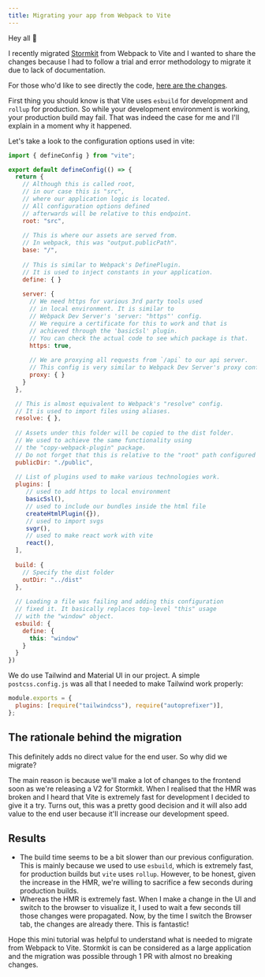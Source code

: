 ```yaml
---
title: Migrating your app from Webpack to Vite
---
```


Hey all 👋

I recently migrated [Stormkit](https://stormkit.io) from Webpack to Vite and I wanted to share the changes because I had to follow a trial and error methodology to migrate it due to lack of documentation. 

For those who'd like to see directly the code, [here are the changes](https://github.com/stormkit-io/app-stormkit-io/pull/406/files#diff-6a3b01ba97829c9566ef2d8dc466ffcffb4bdac08706d3d6319e42e0aa6890dd). 

First thing you should know is that Vite uses `esbuild` for development and `rollup` for production. So while your development environment is working, your production build may fail. That was indeed the case for me and I'll explain in a moment why it happened. 

Let's take a look to the configuration options used in vite:  

```js
import { defineConfig } from "vite";

export default defineConfig(() => {
  return {
    // Although this is called root, 
    // in our case this is "src", 
    // where our application logic is located. 
    // All configuration options defined 
    // afterwards will be relative to this endpoint.
    root: "src",
    
    // This is where our assets are served from. 
    // In webpack, this was "output.publicPath".
    base: "/",
    
    // This is similar to Webpack's DefinePlugin. 
    // It is used to inject constants in your application.
    define: { }
 
    server: {
      // We need https for various 3rd party tools used 
      // in local environment. It is similar to 
      // Webpack Dev Server's 'server: "https"' config.
      // We require a certificate for this to work and that is 
      // achieved through the 'basicSsl' plugin.
      // You can check the actual code to see which package is that.
      https: true,
     
      // We are proxying all requests from `/api` to our api server. 
      // This config is very similar to Webpack Dev Server's proxy config. 
      proxy: { }
    }
  },

  // This is almost equivalent to Webpack's "resolve" config. 
  // It is used to import files using aliases.
  resolve: { },
  
  // Assets under this folder will be copied to the dist folder. 
  // We used to achieve the same functionality using 
  // the "copy-webpack-plugin" package.
  // Do not forget that this is relative to the "root" path configured above.
  publicDir: "./public",
 
  // List of plugins used to make various technologies work.
  plugins: [
     // used to add https to local environment
     basicSsl(),
     // used to include our bundles inside the html file
     createHtmlPlugin({}),
     // used to import svgs
     svgr(),
     // used to make react work with vite
     react(),
  ],
 
  build: {
    // Specify the dist folder
    outDir: "../dist"
  },
  
  // Loading a file was failing and adding this configuration
  // fixed it. It basically replaces top-level "this" usage
  // with the "window" object.
  esbuild: {
    define: { 
      this: "window"
    }
  }
})
```

We do use Tailwind and Material UI in our project. A simple `postcss.config.js` was all that I needed to make Tailwind work properly: 

```js
module.exports = {
  plugins: [require("tailwindcss"), require("autoprefixer")],
};
```

## The rationale behind the migration

This definitely adds no direct value for the end user. So why did we migrate? 

The main reason is because we'll make a lot of changes to the frontend soon as we're releasing a V2 for Stormkit. When I realised that the HMR was broken and I heard that Vite is extremely fast for development I decided to give it a try. Turns out, this was a pretty good decision and it will also add value to the end user because it'll increase our development speed. 

## Results

- The build time seems to be a bit slower than our previous configuration. This is mainly because we used to use `esbuild`, which is extremely fast, for production builds but `vite` uses `rollup`. However, to be honest, given the increase in the HMR, we're willing to sacrifice a few seconds during production builds. 
- Whereas the HMR is extremely fast. When I make a change in the UI and switch to the browser to visualize it, I used to wait a few seconds till those changes were propagated. Now, by the time I switch the Browser tab, the changes are already there. This is fantastic! 

Hope this mini tutorial was helpful to understand what is needed to migrate from Webpack to Vite. Stormkit is can be considered as a large application and the migration was possible through 1 PR with almost no breaking changes. 